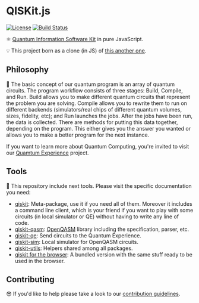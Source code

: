 # QISKit.js

[![License](https://img.shields.io/badge/License-Apache%202.0-blue.svg)](https://opensource.org/licenses/Apache-2.0)
[![Build Status](https://travis.ibm.com/IBMResearch/qiskit.js.svg?token=GMH4xFrA9iezVJKqw2zH&branch=master)](https://travis.ibm.com/IBMResearch/qisim.js)

:atom_symbol: [Quantum Information Software Kit](https://developer.ibm.com/open/openprojects/qiskit) in pure JavaScript.

:bulb: This project born as a clone (in JS) of [this another one](https://github.com/IBM/qisim.js-sdk-py).

## Philosophy

:orange_book: The basic concept of our quantum program is an array of quantum circuits. The program workflow consists of three stages: Build, Compile, and Run. Build allows you to make different quantum circuits that represent the problem you are solving. Compile allows you to rewrite them to run on different backends (simulators/real chips of different quantum volumes, sizes, fidelity, etc); and Run launches the jobs. After the jobs have been run, the data is collected. There are methods for putting this data together, depending on the program. This either gives you the answer you wanted or allows you to make a better program for the next instance.

If you want to learn more about Quantum Computing, you're invited to visit our [Quamtum Experience](https://quantumexperience.ng.bluemix.net) project.

## Tools

:handbag: This repository include next tools. Please visit the specific documentation you need:

- [qiskit](./packages/qiskit): Meta-package, use it if you need all of them. Moreover it includes a command line client, which is your friend if you want to play with some circuits (in local simulator or QE) without having to write any line of code.
- [qiskit-qasm](./packages/qiskit-qasm): [OpenQASM](https://github.com/IBM/qiskit-openqasm) library including the specification, parser, etc.
- [qiskit-qe](./packages/qiskit-qe): Send circuits to the Quantum Experience.
- [qiskit-sim](./packages/qiskit-sim): Local simulator for OpenQASM circuits.
- [qiskit-utils](./packages/qiskit-utils): Helpers shared among all packages.
- [qiskit for the browser](./dist): A bundled version with the same stuff ready to be used in the browser.

## Contributing

:sunglasses: If you'd like to help please take a look to our [contribution guidelines](https://github.com/IBMResearch/contributing).
